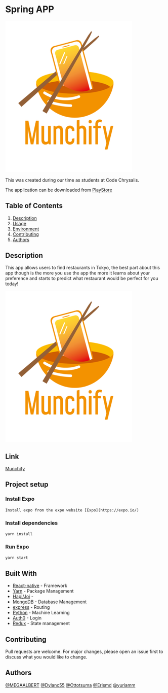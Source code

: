 # Spring APP
<!-- ![logo](assets/logo_bowl.png) -->
<img src="./assets/logo_bowl.png" width="400" alt="Logo">

This was created during our time as students at Code Chrysalis.

The application can be downloaded from [PlayStore](https://play.google.com/store/apps/details?id=com.ottotsuma.restaurantnativeapp)

## Table of Contents

1.  [Description](#description)
1.  [Usage](#usage)
1.  [Environment](#environment)
1.  [Contributing](#contributing)
1.  [Authors](#authors)

## Description
This app allows users to find restaurants in Tokyo, the best part about this app though is the more you use the app the more it learns about your preference and starts to predict what restaurant would be perfect for you today!   

<img src="assets/logo_bowl.png" width="400" alt="Logo">

## Link
[Munchify](https://www.google.com/)


## Project setup

### Install Expo
```
Install expo from the expo website [Expo](https://expo.io/)
```

### Install dependencies
```
yarn install
```

### Run Expo
```
yarn start
```

## Built With

- [React-native](http://www.https://vuejs.org/) - Framework
- [Yarn](https://yarnpkg.com/) - Package Management
- [Hapi/Joi](https://www.npmjs.com/package/@hapi/joi) - 
- [MongoDB](https://www.mongodb.com/) - Database Management
- [express](https://expressjs.com/) - Routing
- [Python](https://www.python.org/) - Machine Learning
- [Auth0](https://auth0.com/) - Login
- [Redux](https://redux.js.org/) - State management

## Contributing

Pull requests are welcome. For major changes, please open an issue first to discuss what you would like to change.

## Authors
[@MEGAALBERT](https://github.com/MEGAALBERT) [@Dylanc55](https://github.com/Dylanc55) [@Ottotsuma](https://github.com/ottotsuma) [@Erismd](https://github.com/Erismd) [@yuriamm](https://github.com/yuriamm)

